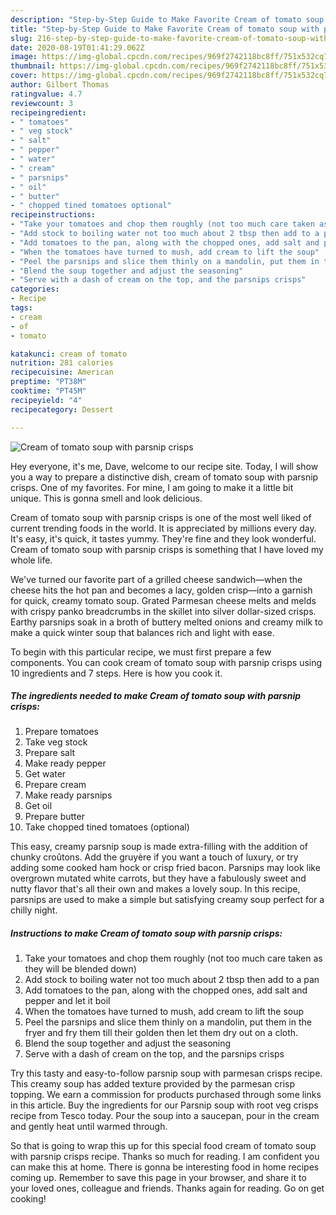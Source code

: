 ```yaml
---
description: "Step-by-Step Guide to Make Favorite Cream of tomato soup with parsnip crisps"
title: "Step-by-Step Guide to Make Favorite Cream of tomato soup with parsnip crisps"
slug: 216-step-by-step-guide-to-make-favorite-cream-of-tomato-soup-with-parsnip-crisps
date: 2020-08-19T01:41:29.062Z
image: https://img-global.cpcdn.com/recipes/969f2742118bc8ff/751x532cq70/cream-of-tomato-soup-with-parsnip-crisps-recipe-main-photo.jpg
thumbnail: https://img-global.cpcdn.com/recipes/969f2742118bc8ff/751x532cq70/cream-of-tomato-soup-with-parsnip-crisps-recipe-main-photo.jpg
cover: https://img-global.cpcdn.com/recipes/969f2742118bc8ff/751x532cq70/cream-of-tomato-soup-with-parsnip-crisps-recipe-main-photo.jpg
author: Gilbert Thomas
ratingvalue: 4.7
reviewcount: 3
recipeingredient:
- " tomatoes"
- " veg stock"
- " salt"
- " pepper"
- " water"
- " cream"
- " parsnips"
- " oil"
- " butter"
- " chopped tined tomatoes optional"
recipeinstructions:
- "Take your tomatoes and chop them roughly (not too much care taken as they will be blended down)"
- "Add stock to boiling water not too much about 2 tbsp then add to a pan"
- "Add tomatoes to the pan, along with the chopped ones, add salt and pepper and let it boil"
- "When the tomatoes have turned to mush, add cream to lift the soup"
- "Peel the parsnips and slice them thinly on a mandolin, put them in the fryer and fry them till their golden then let them dry out on a cloth."
- "Blend the soup together and adjust the seasoning"
- "Serve with a dash of cream on the top, and the parsnips crisps"
categories:
- Recipe
tags:
- cream
- of
- tomato

katakunci: cream of tomato 
nutrition: 281 calories
recipecuisine: American
preptime: "PT38M"
cooktime: "PT45M"
recipeyield: "4"
recipecategory: Dessert

---
```



![Cream of tomato soup with parsnip crisps](https://img-global.cpcdn.com/recipes/969f2742118bc8ff/751x532cq70/cream-of-tomato-soup-with-parsnip-crisps-recipe-main-photo.jpg)

Hey everyone, it's me, Dave, welcome to our recipe site. Today, I will show you a way to prepare a distinctive dish, cream of tomato soup with parsnip crisps. One of my favorites. For mine, I am going to make it a little bit unique. This is gonna smell and look delicious.

Cream of tomato soup with parsnip crisps is one of the most well liked of current trending foods in the world. It is appreciated by millions every day. It's easy, it's quick, it tastes yummy. They're fine and they look wonderful. Cream of tomato soup with parsnip crisps is something that I have loved my whole life.

We&#39;ve turned our favorite part of a grilled cheese sandwich—when the cheese hits the hot pan and becomes a lacy, golden crisp—into a garnish for quick, creamy tomato soup. Grated Parmesan cheese melts and melds with crispy panko breadcrumbs in the skillet into silver dollar-sized crisps. Earthy parsnips soak in a broth of buttery melted onions and creamy milk to make a quick winter soup that balances rich and light with ease.


To begin with this particular recipe, we must first prepare a few components. You can cook cream of tomato soup with parsnip crisps using 10 ingredients and 7 steps. Here is how you cook it.

<!--inarticleads1-->

##### The ingredients needed to make Cream of tomato soup with parsnip crisps:

1. Prepare  tomatoes
1. Take  veg stock
1. Prepare  salt
1. Make ready  pepper
1. Get  water
1. Prepare  cream
1. Make ready  parsnips
1. Get  oil
1. Prepare  butter
1. Take  chopped tined tomatoes (optional)


This easy, creamy parsnip soup is made extra-filling with the addition of chunky croûtons. Add the gruyère if you want a touch of luxury, or try adding some cooked ham hock or crisp fried bacon. Parsnips may look like overgrown mutated white carrots, but they have a fabulously sweet and nutty flavor that&#39;s all their own and makes a lovely soup. In this recipe, parsnips are used to make a simple but satisfying creamy soup perfect for a chilly night. 

<!--inarticleads2-->

##### Instructions to make Cream of tomato soup with parsnip crisps:

1. Take your tomatoes and chop them roughly (not too much care taken as they will be blended down)
1. Add stock to boiling water not too much about 2 tbsp then add to a pan
1. Add tomatoes to the pan, along with the chopped ones, add salt and pepper and let it boil
1. When the tomatoes have turned to mush, add cream to lift the soup
1. Peel the parsnips and slice them thinly on a mandolin, put them in the fryer and fry them till their golden then let them dry out on a cloth.
1. Blend the soup together and adjust the seasoning
1. Serve with a dash of cream on the top, and the parsnips crisps


Try this tasty and easy-to-follow parsnip soup with parmesan crisps recipe. This creamy soup has added texture provided by the parmesan crisp topping. We earn a commission for products purchased through some links in this article. Buy the ingredients for our Parsnip soup with root veg crisps recipe from Tesco today. Pour the soup into a saucepan, pour in the cream and gently heat until warmed through. 

So that is going to wrap this up for this special food cream of tomato soup with parsnip crisps recipe. Thanks so much for reading. I am confident you can make this at home. There is gonna be interesting food in home recipes coming up. Remember to save this page in your browser, and share it to your loved ones, colleague and friends. Thanks again for reading. Go on get cooking!
